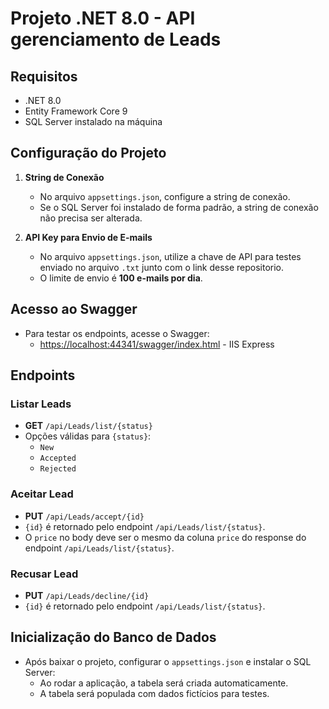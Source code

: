 # Projeto .NET 8.0 - API gerenciamento de Leads

## Requisitos
- .NET 8.0
- Entity Framework Core 9
- SQL Server instalado na máquina

## Configuração do Projeto
1. **String de Conexão**
   - No arquivo `appsettings.json`, configure a string de conexão.
   - Se o SQL Server foi instalado de forma padrão, a string de conexão não precisa ser alterada.

2. **API Key para Envio de E-mails**
   - No arquivo `appsettings.json`, utilize a chave de API para testes enviado no arquivo `.txt` junto com o link desse repositorio.
   - O limite de envio é **100 e-mails por dia**.

## Acesso ao Swagger
- Para testar os endpoints, acesse o Swagger:
  - [https://localhost:44341/swagger/index.html](https://localhost:44341/swagger/index.html) - IIS Express

## Endpoints

### Listar Leads
- **GET** `/api/Leads/list/{status}`
- Opções válidas para `{status}`:
  - `New`
  - `Accepted`
  - `Rejected`

### Aceitar Lead
- **PUT** `/api/Leads/accept/{id}`
- `{id}` é retornado pelo endpoint `/api/Leads/list/{status}`.
- O `price` no body deve ser o mesmo da coluna `price` do response do endpoint `/api/Leads/list/{status}`.

### Recusar Lead
- **PUT** `/api/Leads/decline/{id}`
- `{id}` é retornado pelo endpoint `/api/Leads/list/{status}`.

## Inicialização do Banco de Dados
- Após baixar o projeto, configurar o `appsettings.json` e instalar o SQL Server:
  - Ao rodar a aplicação, a tabela será criada automaticamente.
  - A tabela será populada com dados fictícios para testes.
